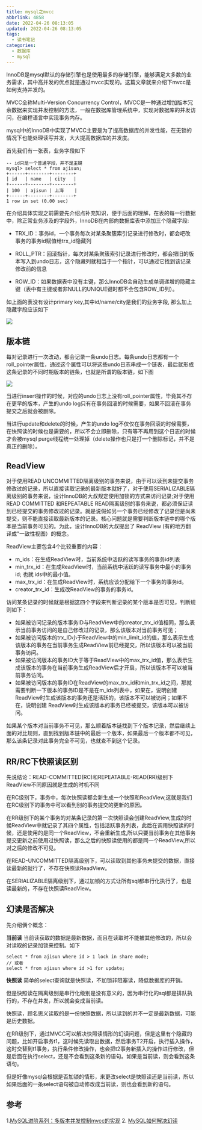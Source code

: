 ```yaml
---
title: mysql之mvcc
abbrlink: 4858
date: 2022-04-26 08:13:05
updated: 2022-04-26 08:13:05
tags:
  - 读书笔记
categories:
  - 数据库
  - mysql
---
```


InnoDB是mysql默认的存储引擎也是使用最多的存储引擎，能够满足大多数的业务需求，其中高并发的优点就是通过mvcc实现的。这篇文章就来介绍下mvcc是如何支持并发的。


MVCC全称Multi-Version Concurrency Control，MVCC是一种通过增加版本冗余数据来实现并发控制的方法，一般在数据库管理系统中，实现对数据库的并发访问，在编程语言中实现事务内存。

mysql中的InnoDB中实现了MVCC主要是为了提高数据库的并发性能，在无锁的情况下也能处理读写并发，大大提高数据库的并发度。

首先我们有一张表，业务字段如下

```
-- id只是一个普通字段，并不是主键
mysql> select * from ajisun;
+------+--------+--------+
| id   | name   | city   |
+------+--------+--------+
| 100  | ajisun | 上海    |
+------+--------+--------+
1 row in set (0.00 sec)
```

<!-- more -->

在介绍具体实现之前需要先介绍点补充知识，便于后面的理解，在表的每一行数据中，除正常业务涉及的字段外，InnoDB在内部向数据库表中添加三个隐藏字段:

* TRX_ID：事务id，一个事务每次对某条聚簇索引记录进行修改时，都会吧改事务的事务id赋值给trx_id隐藏列
* ROLL_PTR：回滚指针，每次对某条聚簇索引记录进行修改时，都会把旧的版本写入到undo日志，这个隐藏列就相当于一个指针，可以通过它找到该记录修改前的信息

* ROW_ID：如果数据表中没有主键，那么InnoDB会自动生成单调递增的隐藏主键（表中有主键或者非NULL的UNIQUE键时都不会包含ROW_ID列）。

如上面的表没有设计primary key,其中id/name/city是我们的业务字段,
那么加上隐藏字段应该如下

![](https://cdn.jsdelivr.net/gh/fengxiu/img/20220426160813.png)

## 版本链

每对记录进行一次改动，都会记录一条undo日志。每条undo日志都有一个roll_pointer属性，通过这个属性可以将这些undo日志串成一个链表，最后就形成这条记录的不同时期版本的链条，也就是所谓的版本链，如下图

![](https://cdn.jsdelivr.net/gh/fengxiu/img/20220426161609.png)

当进行insert操作的时候，对应的undo日志上没有roll_pointer属性，毕竟其不存在更早的版本，产生的undo log只有在事务回滚的时候需要，如果不回滚在事务提交之后就会被删除。

当进行update和delete的时候，产生的undo log不仅仅在事务回滚的时候需要，在快照读的时候也是需要的，所以不会立即删除，只有等不再用到这个日志的时候才会被mysql purge线程统一处理掉（delete操作也只是打一个删除标记，并不是真正的删除）。


## ReadView


对于使用READ UNCOMMITTED隔离级别的事务来说，由于可以读到未提交事务修改过的记录，所以直接读取记录的最新版本就好了，对于使用SERIALIZABLE隔离级别的事务来说，设计InnoDB的大叔规定使用加锁的方式来访问记录;对于使用READ COMMITTED 和REPEATABLE READ隔离级别的事务来说，都必须保证读到已经提交的事务修改过的记录。就是说假如另一个事务已经修改了记录但是尚未提交，则不能直接读取最新版本的记录。核心问题就是需要判断版本链中的哪个版本是当前事务可见的。为此，设计InnoDB的大叔提出了
ReadView (有的地方翻译成"一致性视图）的概念。

ReadView主要包含4个比较重要的内容：

* m_ids：在生成ReadView时，当前系统中活跃的读写事务的事务id列表
* min_trx_id：在生成ReadView时，当前系统中活跃的读写事务中最小的事务id; 也就
ids中的最小值。
* max_trx_id：在生成ReadView时，系统应该分配给下一个事务的事务id。
* creator_trx_id：生成改ReadView的事务的事务id。

访问某条记录的时候就是根据这四个字段来判断记录的某个版本是否可见，判断规则如下：

* 如果被访问记录的版本事务ID与ReadView中的creator_trx_id值相同，那么表示当前事务访问的是自己修改过的记录，那么该版本对当前事务可见；
* 如果被访问版本的trx_ID小于ReadView中的min_limit_id的值，那么表示生成该版本的事务在当前事务生成ReadView前已经提交，所以该版本可以被当前事务访问。
* 如果被访问版本的事务ID大于等于ReadView中的max_trx_id值，那么表示生成该版本的事务在当前事务生成ReadView后才开启，所以该版本不可以被当前事务访问。
* 如果被访问版本的事务ID在ReadView的max_trx_id和min_trx_id之间，那就需要判断一下版本的事务ID是不是在m_ids列表中，如果在，说明创建 ReadView时生成该版本的事务还是活跃的，该版本不可以被访问；如果不在，说明创建 ReadView时生成该版本的事务已经被提交，该版本可以被访问。

如果某个版本对当前事务不可见，那么顺着版本链找到下个版本记录，然后继续上面的对比规则，直到找到版本链中的最后一个版本，如果最后一个版本都不可见，那么该条记录对此事务完全不可见，也就查不到这个记录。

## RR/RC下快照读区别

先说结论：READ-COMMITTED(RC)和REPEATABLE-READ(RR)级别下ReadView不同原因就是生成的时机不同

在RC级别下，事务中，每次快照读都会新生成一个快照和ReadView,这就是我们在RC级别下的事务中可以看到别的事务提交的更新的原因。

在RR级别下的某个事务的对某条记录的第一次快照读会创建ReadView,生成的时候ReadView中就记录了其四个属性，包括活跃事务列表，此后在调用快照读的时候，还是使用的是同一个ReadView，不会重新生成,所以只要当前事务在其他事务提交更新之前使用过快照读，那么之后的快照读使用的都是同一个ReadView,所以对之后的修改不可见。


在READ-UNCOMMITTED隔离级别下，可以读取到其他事务未提交的数据，直接读最新的就行了，不存在快照读ReadView。

在SERIALIZABLE隔离级别下，通过加锁的方式让所有sql都串行化执行了，也是读最新的，不存在快照读ReadView。


## 幻读是否解决

先介绍俩个概念：

**当前读**
当前读获取的数据是最新数据，而且在读取时不能被其他修改的，所以会对读取的记录加锁来控制。如下

```
select * from ajisun where id > 1 lock in share mode;
// 或者
select * from ajisun where id >1 for update;
```

**快照读**
简单的select查询就是快照读，不加锁非阻塞读，降低数据库的开销。

但是快照读在隔离级别是串行化级别是没有意义的，因为串行化的sql都是排队执行的，不存在并发，所以就会变成当前读。

快照读，顾名思义读取的是一份快照数据，所以读到的并不一定是最新数据，可能是历史数据。

在RR级别下，通过MVCC可以解决快照读情形的幻读问题，但是这里有个隐藏的问题，比如开启事务t1，这时候先读取出数据，然后事务T2开启，执行插入操作，这时交替到t1事务，执行条件修改操作，也会把t2事务新插入的操作进行修改，但是后面在执行select，还是不会看到这条新的语句。如果是当前读，则会看到这条语句。

但是好像mysql会根据是否加锁的情形，来更改select是快照读还是当前读，所以如果后面的一条select语句被自动修改成当前读，则也会看到新的语句。



## 参考

1.[MySQL进阶系列：多版本并发控制mvcc的实现](https://mp.weixin.qq.com/s?__biz=Mzg5MDYzMzM5MA==&mid=2247484049&idx=1&sn=6c5c4c8cf2a089535c40ac4617387218&chksm=cfd8ef50f8af66463764ff186e72a236bf6a833da321c77b2ae40a3b26f96e8f43e1050fc773#rd)
2. [MySQL如何解决幻读](https://mp.weixin.qq.com/s/T65f4XhznoBxbs1Nv6DzQQ)